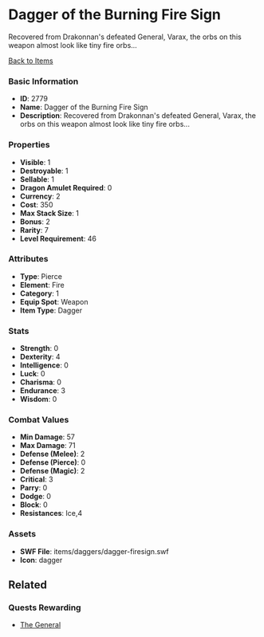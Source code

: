# Dagger of the Burning Fire Sign

Recovered from Drakonnan's defeated General, Varax, the orbs on this weapon almost look like tiny fire orbs...

[Back to Items](../items.md)

### Basic Information

- **ID**: 2779
- **Name**: Dagger of the Burning Fire Sign
- **Description**: Recovered from Drakonnan&#039;s defeated General, Varax, the orbs on this weapon almost look like tiny fire orbs...

### Properties

- **Visible**: 1
- **Destroyable**: 1
- **Sellable**: 1
- **Dragon Amulet Required**: 0
- **Currency**: 2
- **Cost**: 350
- **Max Stack Size**: 1
- **Bonus**: 2
- **Rarity**: 7
- **Level Requirement**: 46

### Attributes

- **Type**: Pierce
- **Element**: Fire
- **Category**: 1
- **Equip Spot**: Weapon
- **Item Type**: Dagger

### Stats

- **Strength**: 0
- **Dexterity**: 4
- **Intelligence**: 0
- **Luck**: 0
- **Charisma**: 0
- **Endurance**: 3
- **Wisdom**: 0

### Combat Values

- **Min Damage**: 57
- **Max Damage**: 71
- **Defense (Melee)**: 2
- **Defense (Pierce)**: 0
- **Defense (Magic)**: 2
- **Critical**: 3
- **Parry**: 0
- **Dodge**: 0
- **Block**: 0
- **Resistances**: Ice,4

### Assets

- **SWF File**: items/daggers/dagger-firesign.swf
- **Icon**: dagger

## Related

### Quests Rewarding

- [The General](../quests/485-the-general.md)

